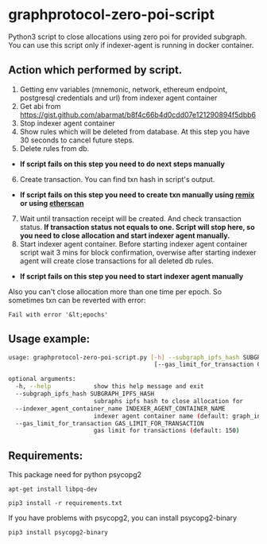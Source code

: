 # graphprotocol-zero-poi-script
Python3 script to close allocations using zero poi for provided subgraph.
You can use this script only if indexer-agent is running in docker container.

## Action which performed by script.
1. Getting env variables (mnemonic, network, ethereum endpoint, postgresql credentials and url) from indexer agent container
2. Get abi from https://gist.github.com/abarmat/b8f4c66b4d0cdd07e121290894f5dbb6
3. Stop indexer agent container
4. Show rules which will be deleted from database. At this step you have 30 seconds to cancel future steps.
5. Delete rules from db.
- **If script fails on this step you need to do next steps manually**
6. Create transaction. You can find txn hash in script's output.
- **If script fails on this step you need to create txn manually using [remix](https://remix.ethereum.org/) or using [etherscan](https://etherscan.io/)**
7. Wait until transaction receipt will be created. And check transaction status. **If transaction status not equals to one. Script will stop here, so you need to close allocation and start indexer agent manually.**
8. Start indexer agent container. Before starting indexer agent container script wait 3 mins for block confirmation, overwise after starting indexer agent will create close transactions for all deleted db rules.
- **If script fails on this step you need to start indexer agent manually**

Also you can't close allocation more than one time per epoch. So sometimes txn can be reverted with error:

```Fail with error '&lt;epochs'```

## Usage example:
```bash
usage: graphprotocol-zero-poi-script.py [-h] --subgraph_ipfs_hash SUBGRAPH_IPFS_HASH [--indexer_agent_container_name INDEXER_AGENT_CONTAINER_NAME]
                                         [--gas_limit_for_transaction GAS_LIMIT_FOR_TRANSACTION]

optional arguments:
  -h, --help            show this help message and exit
  --subgraph_ipfs_hash SUBGRAPH_IPFS_HASH
                        subraphs ipfs hash to close allocation for
  --indexer_agent_container_name INDEXER_AGENT_CONTAINER_NAME
                        indexer agent container name (default: graph_indexer_agent_1)
  --gas_limit_for_transaction GAS_LIMIT_FOR_TRANSACTION
                        gas limit for transactions (default: 150)
```

## Requirements:

This package need for python psycopg2

```apt-get install libpq-dev```

```pip3 install -r requirements.txt```

If you have problems with psycopg2, you can install psycopg2-binary

```pip3 install psycopg2-binary```


